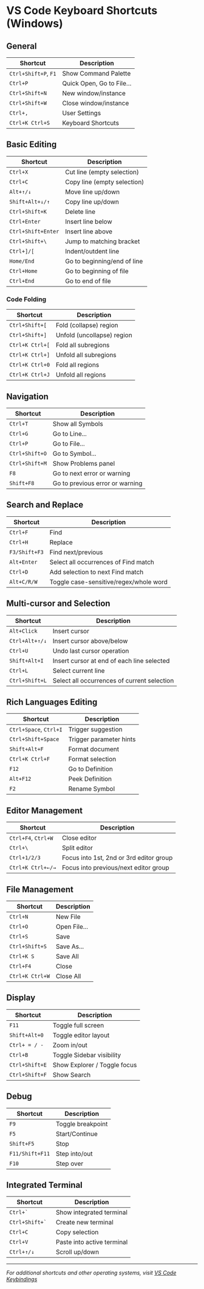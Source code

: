 # VS Code Keyboard Shortcuts (Windows)

## General
| Shortcut | Description |
|----------|-------------|
| `Ctrl+Shift+P`, `F1` | Show Command Palette |
| `Ctrl+P` | Quick Open, Go to File… |
| `Ctrl+Shift+N` | New window/instance |
| `Ctrl+Shift+W` | Close window/instance |
| `Ctrl+,` | User Settings |
| `Ctrl+K Ctrl+S` | Keyboard Shortcuts |

## Basic Editing
| Shortcut | Description |
|----------|-------------|
| `Ctrl+X` | Cut line (empty selection) |
| `Ctrl+C` | Copy line (empty selection) |
| `Alt+↑/↓` | Move line up/down |
| `Shift+Alt+↓/↑` | Copy line up/down |
| `Ctrl+Shift+K` | Delete line |
| `Ctrl+Enter` | Insert line below |
| `Ctrl+Shift+Enter` | Insert line above |
| `Ctrl+Shift+\` | Jump to matching bracket |
| `Ctrl+]/[` | Indent/outdent line |
| `Home/End` | Go to beginning/end of line |
| `Ctrl+Home` | Go to beginning of file |
| `Ctrl+End` | Go to end of file |

### Code Folding
| Shortcut | Description |
|----------|-------------|
| `Ctrl+Shift+[` | Fold (collapse) region |
| `Ctrl+Shift+]` | Unfold (uncollapse) region |
| `Ctrl+K Ctrl+[` | Fold all subregions |
| `Ctrl+K Ctrl+]` | Unfold all subregions |
| `Ctrl+K Ctrl+0` | Fold all regions |
| `Ctrl+K Ctrl+J` | Unfold all regions |

## Navigation
| Shortcut | Description |
|----------|-------------|
| `Ctrl+T` | Show all Symbols |
| `Ctrl+G` | Go to Line... |
| `Ctrl+P` | Go to File... |
| `Ctrl+Shift+O` | Go to Symbol... |
| `Ctrl+Shift+M` | Show Problems panel |
| `F8` | Go to next error or warning |
| `Shift+F8` | Go to previous error or warning |

## Search and Replace
| Shortcut | Description |
|----------|-------------|
| `Ctrl+F` | Find |
| `Ctrl+H` | Replace |
| `F3/Shift+F3` | Find next/previous |
| `Alt+Enter` | Select all occurrences of Find match |
| `Ctrl+D` | Add selection to next Find match |
| `Alt+C/R/W` | Toggle case-sensitive/regex/whole word |

## Multi-cursor and Selection
| Shortcut | Description |
|----------|-------------|
| `Alt+Click` | Insert cursor |
| `Ctrl+Alt+↑/↓` | Insert cursor above/below |
| `Ctrl+U` | Undo last cursor operation |
| `Shift+Alt+I` | Insert cursor at end of each line selected |
| `Ctrl+L` | Select current line |
| `Ctrl+Shift+L` | Select all occurrences of current selection |

## Rich Languages Editing
| Shortcut | Description |
|----------|-------------|
| `Ctrl+Space`, `Ctrl+I` | Trigger suggestion |
| `Ctrl+Shift+Space` | Trigger parameter hints |
| `Shift+Alt+F` | Format document |
| `Ctrl+K Ctrl+F` | Format selection |
| `F12` | Go to Definition |
| `Alt+F12` | Peek Definition |
| `F2` | Rename Symbol |

## Editor Management
| Shortcut | Description |
|----------|-------------|
| `Ctrl+F4`, `Ctrl+W` | Close editor |
| `Ctrl+\` | Split editor |
| `Ctrl+1/2/3` | Focus into 1st, 2nd or 3rd editor group |
| `Ctrl+K Ctrl+←/→` | Focus into previous/next editor group |

## File Management
| Shortcut | Description |
|----------|-------------|
| `Ctrl+N` | New File |
| `Ctrl+O` | Open File... |
| `Ctrl+S` | Save |
| `Ctrl+Shift+S` | Save As... |
| `Ctrl+K S` | Save All |
| `Ctrl+F4` | Close |
| `Ctrl+K Ctrl+W` | Close All |

## Display
| Shortcut | Description |
|----------|-------------|
| `F11` | Toggle full screen |
| `Shift+Alt+0` | Toggle editor layout |
| `Ctrl+ = / -` | Zoom in/out |
| `Ctrl+B` | Toggle Sidebar visibility |
| `Ctrl+Shift+E` | Show Explorer / Toggle focus |
| `Ctrl+Shift+F` | Show Search |

## Debug
| Shortcut | Description |
|----------|-------------|
| `F9` | Toggle breakpoint |
| `F5` | Start/Continue |
| `Shift+F5` | Stop |
| `F11/Shift+F11` | Step into/out |
| `F10` | Step over |

## Integrated Terminal
| Shortcut | Description |
|----------|-------------|
| ``Ctrl+` `` | Show integrated terminal |
| ``Ctrl+Shift+` `` | Create new terminal |
| `Ctrl+C` | Copy selection |
| `Ctrl+V` | Paste into active terminal |
| `Ctrl+↑/↓` | Scroll up/down |

---
*For additional shortcuts and other operating systems, visit [VS Code Keybindings](https://aka.ms/vscodekeybindings)*
